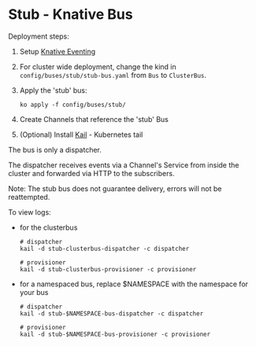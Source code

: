 # Stub - Knative Bus

Deployment steps:
1. Setup [Knative Eventing](../../../DEVELOPMENT.md)
1. For cluster wide deployment, change the kind in `config/buses/stub/stub-bus.yaml` from `Bus` to `ClusterBus`.
1. Apply the 'stub' bus:

    ```
    ko apply -f config/buses/stub/
    ```

1. Create Channels that reference the 'stub' Bus
1. (Optional) Install [Kail](https://github.com/boz/kail) - Kubernetes tail

The bus is only a dispatcher.

The dispatcher receives events via a Channel's Service from inside the cluster and forwarded via HTTP to the subscribers.

Note: The stub bus does not guarantee delivery, errors will not be reattempted.

To view logs:
- for the clusterbus
    ```
    # dispatcher
    kail -d stub-clusterbus-dispatcher -c dispatcher

    # provisioner
    kail -d stub-clusterbus-provisioner -c provisioner
    ```
- for a namespaced bus, replace $NAMESPACE with the namespace for your bus
    ```
    # dispatcher
    kail -d stub-$NAMESPACE-bus-dispatcher -c dispatcher

    # provisioner
    kail -d stub-$NAMESPACE-bus-provisioner -c provisioner
    ```
